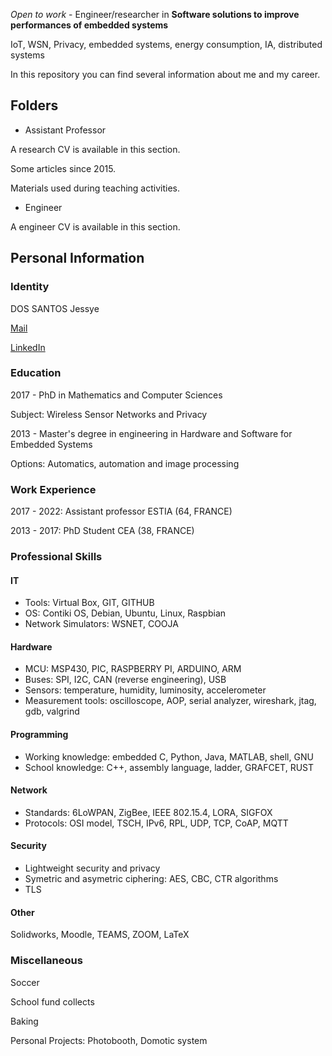 *Open to work* - Engineer/researcher in **Software solutions to improve performances of embedded systems** 

IoT, WSN, Privacy, embedded systems, energy consumption, IA, distributed systems 

In this repository you can find several information about me and my career. 


## Folders

* Assistant Professor 

A research CV is available in this section. 

Some articles since 2015.

Materials used during teaching activities.
  
* Engineer 

A engineer CV is available in this section.

  
## Personal Information

### Identity 
DOS SANTOS Jessye

[Mail](jessye.dossantos@gmail.com)

[LinkedIn](https://www.linkedin.com/in/jessye-dos-santos-33b45b100)

### Education

2017 - PhD in Mathematics and Computer Sciences 

Subject: Wireless Sensor Networks and Privacy

2013 - Master's degree in engineering in Hardware and Software for Embedded Systems

Options: Automatics, automation and image processing

### Work Experience

2017 - 2022: Assistant professor ESTIA (64, FRANCE)

2013 - 2017: PhD Student CEA (38, FRANCE)

### Professional Skills

#### IT
- Tools: Virtual Box, GIT, GITHUB
- OS: Contiki OS, Debian, Ubuntu, Linux, Raspbian
- Network Simulators: WSNET, COOJA

#### Hardware
- MCU: MSP430, PIC, RASPBERRY PI, ARDUINO, ARM
- Buses: SPI, I2C, CAN (reverse engineering), USB
- Sensors: temperature, humidity, luminosity, accelerometer
- Measurement tools: oscilloscope, AOP, serial analyzer, wireshark, jtag, gdb, valgrind 

#### Programming
- Working knowledge: embedded C, Python, Java, MATLAB, shell, GNU
- School knowledge: C++, assembly language, ladder, GRAFCET, RUST

#### Network
- Standards: 6LoWPAN, ZigBee, IEEE 802.15.4, LORA, SIGFOX
- Protocols: OSI model, TSCH, IPv6, RPL, UDP, TCP, CoAP, MQTT 
#### Security
- Lightweight security and privacy
- Symetric and asymetric ciphering: AES, CBC, CTR algorithms
- TLS

#### Other
Solidworks, Moodle, TEAMS, ZOOM, LaTeX

### Miscellaneous
Soccer

School fund collects

Baking

Personal Projects: Photobooth, Domotic system


